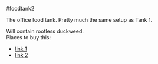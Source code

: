 #foodtank2

The office food tank.  Pretty much the same setup as Tank 1.

Will contain rootless duckweed.  
Places to buy this:
* [link 1](https://fairdinkumseeds.com/products-page/aquatic-swamp-and-moisture-lovers/wolffia-arrhiza-watermeal-duckweed-starter-culture/)
* [link 2](http://www.pondplants.com/product222.html)
